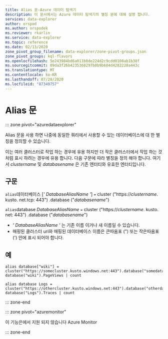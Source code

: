 ```yaml
---
title: Alias 문-Azure 데이터 탐색기
description: 이 문서에서는 Azure 데이터 탐색기의 별칭 문에 대해 설명 합니다.
services: data-explorer
author: orspod
ms.author: orspodek
ms.reviewer: rkarlin
ms.service: data-explorer
ms.topic: reference
ms.date: 02/13/2020
zone_pivot_group_filename: data-explorer/zone-pivot-groups.json
zone_pivot_groups: kql-flavors
ms.openlocfilehash: 5e243984bd6a011b8de224d2c9cdd0108ab1b38f
ms.sourcegitcommit: 09da3f26b4235368297b8b9b604d4282228a443c
ms.translationtype: MT
ms.contentlocale: ko-KR
ms.lasthandoff: 07/28/2020
ms.locfileid: "87349757"
---
```

# <a name="alias-statement"></a>Alias 문

::: zone pivot="azuredataexplorer"

Alias 문을 사용 하면 나중에 동일한 쿼리에서 사용할 수 있는 데이터베이스에 대 한 별칭을 정의할 수 있습니다.

이는 여러 클러스터로 작업 하는 경우에 유용 하지만 더 작은 클러스터에서 작업 하는 것 처럼 표시 하려는 경우에 유용 합니다.
다음 구문에 따라 별칭을 정의 해야 합니다. 여기서 *clustername* 및 *databasename* 은 기존 엔터티와 유효한 엔터티입니다.

## <a name="syntax"></a>구문

`alias`데이터베이스 [*' DatabaseAliasName '*] `=` cluster ("https://*clustername*. kusto. net.tcp: 443") .database ("*databasename*")

`alias`database *DatabaseAliasName* `=` cluster ("https://*clustername*. kusto. net: 443") .database ("*databasename*")

* *' DatabaseAliasName '* 는 기존 이름 이거나 새 이름일 수 있습니다.
* 매핑된 클러스터 uri와 매핑된 데이터베이스 이름은 큰따옴표 (") 또는 작은따옴표 (') 안에 표시 되어야 합니다.

## <a name="examples"></a>예

```kusto
alias database["wiki"] = cluster("https://somecluster.kusto.windows.net:443").database("somedatabase");
database("wiki").PageViews | count 
```

```kusto
alias database Logs = cluster("https://othercluster.kusto.windows.net:443").database("otherdatabase");
database("Logs").Traces | count 
```

::: zone-end

::: zone pivot="azuremonitor"

이 기능은에서 지원 되지 않습니다 Azure Monitor

::: zone-end
